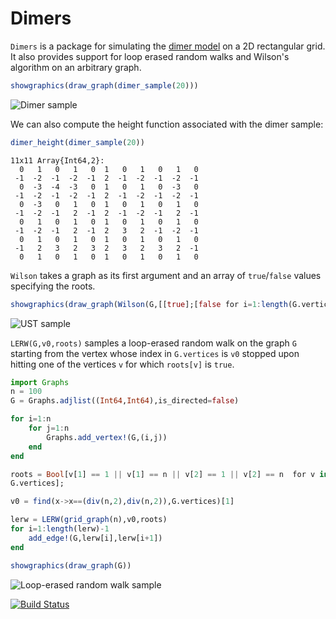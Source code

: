 # Dimers

`Dimers` is a package for simulating the
[dimer model](http://en.wikipedia.org/wiki/Domino_tiling) on a 2D
rectangular grid. It also provides support for loop erased random walks and
Wilson's algorithm on an arbitrary graph.

```julia
showgraphics(draw_graph(dimer_sample(20)))
```

![Dimer sample](https://github.com/sswatson/Dimers.jl/blob/master/images/dimersample.png)

We can also compute the height function associated with the dimer sample:

```julia
dimer_height(dimer_sample(20))
```

```
11x11 Array{Int64,2}:
  0   1   0   1   0  1   0   1   0   1   0
 -1  -2  -1  -2  -1  2  -1  -2  -1  -2  -1
  0  -3  -4  -3   0  1   0   1   0  -3   0
 -1  -2  -1  -2  -1  2  -1  -2  -1  -2  -1
  0  -3   0   1   0  1   0   1   0   1   0
 -1  -2  -1   2  -1  2  -1  -2  -1   2  -1
  0   1   0   1   0  1   0   1   0   1   0
 -1  -2  -1   2  -1  2   3   2  -1  -2  -1
  0   1   0   1   0  1   0   1   0   1   0
 -1   2   3   2   3  2   3   2   3   2  -1
  0   1   0   1   0  1   0   1   0   1   0
```

`Wilson` takes a graph as its first argument and an array of `true`/`false`
values specifying the roots. 

```julia
showgraphics(draw_graph(Wilson(G,[[true];[false for i=1:length(G.vertices)-1]])))
```

![UST sample](https://github.com/sswatson/Dimers.jl/blob/master/images/USTsample.png)

`LERW(G,v0,roots)` samples a loop-erased random walk on the graph `G`
starting from the vertex whose index in `G.vertices` is `v0` stopped upon
hitting one of the vertices `v` for which `roots[v]` is `true`. 

```julia
import Graphs
n = 100
G = Graphs.adjlist((Int64,Int64),is_directed=false)

for i=1:n
    for j=1:n
        Graphs.add_vertex!(G,(i,j))
    end
end

roots = Bool[v[1] == 1 || v[1] == n || v[2] == 1 || v[2] == n  for v in
G.vertices];

v0 = find(x->x==(div(n,2),div(n,2)),G.vertices)[1]

lerw = LERW(grid_graph(n),v0,roots)
for i=1:length(lerw)-1
    add_edge!(G,lerw[i],lerw[i+1])
end

showgraphics(draw_graph(G))
```

![Loop-erased random walk sample](https://github.com/sswatson/Dimers.jl/blob/master/images/lerwsample.png)

[![Build Status](https://travis-ci.org/sswatson/Dimers.jl.svg?branch=master)](https://travis-ci.org/sswatson/Dimers.jl)
